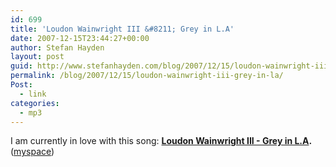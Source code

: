 ```yaml
---
id: 699
title: 'Loudon Wainwright III &#8211; Grey in L.A'
date: 2007-12-15T23:44:27+00:00
author: Stefan Hayden
layout: post
guid: http://www.stefanhayden.com/blog/2007/12/15/loudon-wainwright-iii-grey-in-la/
permalink: /blog/2007/12/15/loudon-wainwright-iii-grey-in-la/
Post:
  - link
categories:
  - mp3
---
```

I am currently in love with this song: <b><a href="http://www.stefanhayden.com/mp3/Loudon%20Wainwright%20III%20-%20Strange Weirdos%20-%2001%20-%20Grey in L.A.mp3">Loudon Wainwright III - Grey in L.A</a>.</b> (<a href="http://www.myspace.com/lw3lw3">myspace</a>)